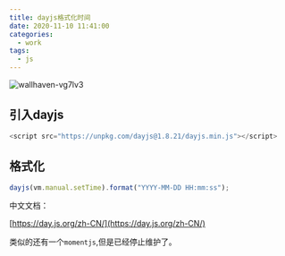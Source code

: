 ```yaml
---
title: dayjs格式化时间
date: 2020-11-10 11:41:00
categories:
  - work
tags:
  - js
---
```


![wallhaven-vg7lv3](https://cdn.jsdelivr.net/gh/qbmzc/images/1604914331_20201109172929956_326542730.jpg)

<!-- more -->
## 引入dayjs

```js
<script src="https://unpkg.com/dayjs@1.8.21/dayjs.min.js"></script>
```

## 格式化

```js
dayjs(vm.manual.setTime).format("YYYY-MM-DD HH:mm:ss");
```

中文文档：

[https://day.js.org/zh-CN/](https://day.js.org/zh-CN/)


类似的还有一个`momentjs`,但是已经停止维护了。
